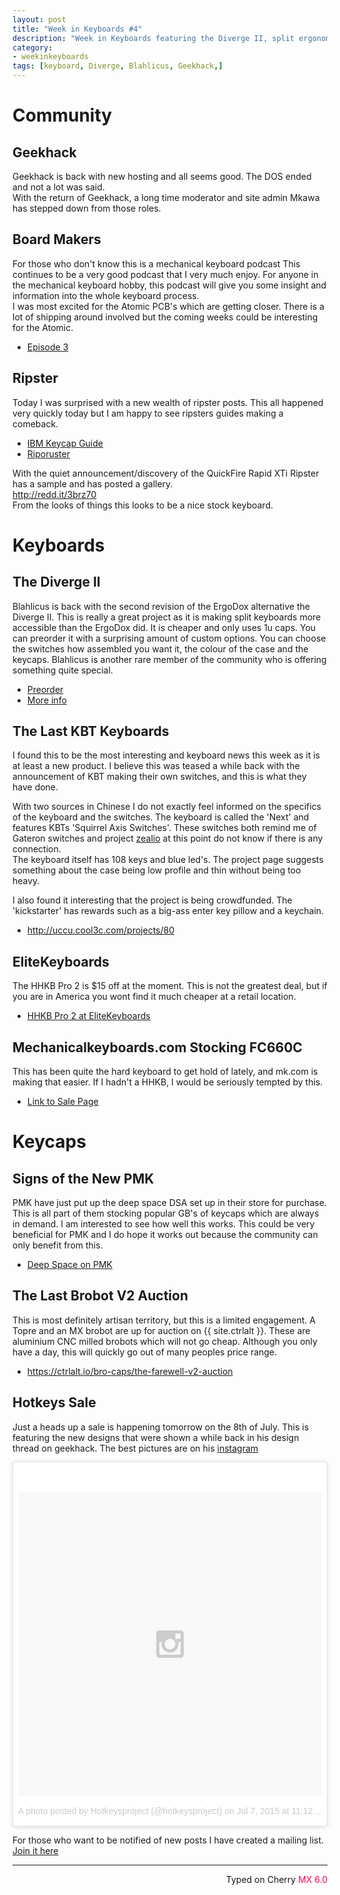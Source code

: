 ```yaml
---
layout: post
title: "Week in Keyboards #4"
description: "Week in Keyboards featuring the Diverge II, split ergonomic ergodox alternative keyboard."
category: 
- weekinkeyboards
tags: [keyboard, Diverge, Blahlicus, Geekhack,]
---
```

# Community
## Geekhack
Geekhack is back with new hosting and all seems good. The DOS ended and not a lot was said.  
With the return of Geekhack, a long time moderator and site admin Mkawa has stepped down from those roles.

## Board Makers
For those who don't know this is a mechanical keyboard podcast This continues to be a very good podcast that I very much enjoy. For anyone in the mechanical keyboard hobby, this podcast will give you some insight and information into the whole keyboard process.   
I was most excited for the Atomic PCB's which are getting closer. There is a lot of shipping around involved but the coming weeks could be interesting for the Atomic.

* [Episode 3](http://redd.it/3c7s49)

## Ripster
Today I was surprised with a new wealth of ripster posts. This all happened very quickly today but I am happy to see ripsters guides making a comeback.

* [IBM Keycap Guide](http://redd.it/3cfs5l)
* [Riporuster](http://redd.it/3cfodx)

With the quiet announcement/discovery of the QuickFire Rapid XTi Ripster has a sample and has posted a gallery.  
<http://redd.it/3brz70>  
From the looks of things this looks to be a nice stock keyboard.


# Keyboards

## The Diverge II
Blahlicus is back with the second revision of the ErgoDox alternative the Diverge II. This is really a great project as it is making split keyboards more accessible than the ErgoDox did. It is cheaper and only uses 1u caps. You can preorder it with a surprising amount of custom options. You can choose the switches how assembled you want it, the colour of the case and the keycaps. Blahlicus is another rare member of the community who is offering something quite special.

* [Preorder](http://uniquekeyboard.com/store/index.php?route=product/product&path=61&product_id=130)
* [More info](https://www.reddit.com/r/MechanicalKeyboards/comments/3brtyi/photosthe_ergodox_is_still_too_expensive_so_i/csovn6p)

## The Last KBT Keyboards
I found this to be the most interesting and keyboard news this week as it is at least a new product. I believe this was teased a while back with the announcement of KBT making their own switches, and this is what they have done. 

With two sources in Chinese I do not exactly feel informed on the specifics of the keyboard and the switches. The keyboard is called the 'Next' and features KBTs 'Squirrel Axis Switches'. These switches both remind me of Gateron switches and project [zealio](https://geekhack.org/index.php?topic=69590.0) at this point do not know if there is any connection.  
The keyboard itself has 108 keys and blue led's. The project page suggests something about the case being low profile and thin without being too heavy.  

I also found it interesting that the project is being crowdfunded. The 'kickstarter' has rewards such as a big-ass enter key pillow and a keychain.

* <http://uccu.cool3c.com/projects/80>

## EliteKeyboards
The HHKB Pro 2 is $15 off at the moment. This is not the greatest deal, but if you are in America you wont find it much cheaper at a retail location.

* [HHKB Pro 2 at EliteKeyboards](http://www.elitekeyboards.com/products.php?sub=pfu_keyboards,hhkbpro2)

## Mechanicalkeyboards.com Stocking FC660C
This has been quite the hard keyboard to get hold of lately, and mk.com is making that easier. If I hadn't a HHKB, I would be seriously tempted by this.

* [Link to Sale Page](https://mechanicalkeyboards.com/shop/index.php?l=product_detail&p=1323)
# Keycaps

## Signs of the New PMK
PMK have just put up the deep space DSA set up in their store for purchase. This is all part of them stocking popular GB's of keycaps which are always in demand. I am interested to see how well this works. This could be very beneficial for PMK and I do hope it works out because the community can only benefit from this.
 
* [Deep Space on PMK](http://keyshop.pimpmykeyboard.com/products/full-keysets/deep-space)

## The Last Brobot V2 Auction
This is most definitely artisan territory, but this is a limited engagement. A Topre and an MX brobot are up for auction on {{ site.ctrlalt }}. These are aluminium CNC milled brobots which will not go cheap. Although you only have a day, this will quickly go out of many peoples price range.

* <https://ctrlalt.io/bro-caps/the-farewell-v2-auction>

## Hotkeys Sale
Just a heads up a sale is happening tomorrow on the 8th of July. This is featuring the new designs that were shown a while back in his design thread on geekhack. The best pictures are on his [instagram](https://instagram.com/hotkeysproject/) 

<blockquote class="instagram-media" data-instgrm-version="4" style=" background:#FFF; border:0; border-radius:3px; box-shadow:0 0 1px 0 rgba(0,0,0,0.5),0 1px 10px 0 rgba(0,0,0,0.15); margin: 1px; max-width:658px; padding:0; width:99.375%; width:-webkit-calc(100% - 2px); width:calc(100% - 2px);"><div style="padding:8px;"> <div style=" background:#F8F8F8; line-height:0; margin-top:40px; padding:50% 0; text-align:center; width:100%;"> <div style=" background:url(data:image/png;base64,iVBORw0KGgoAAAANSUhEUgAAACwAAAAsCAMAAAApWqozAAAAGFBMVEUiIiI9PT0eHh4gIB4hIBkcHBwcHBwcHBydr+JQAAAACHRSTlMABA4YHyQsM5jtaMwAAADfSURBVDjL7ZVBEgMhCAQBAf//42xcNbpAqakcM0ftUmFAAIBE81IqBJdS3lS6zs3bIpB9WED3YYXFPmHRfT8sgyrCP1x8uEUxLMzNWElFOYCV6mHWWwMzdPEKHlhLw7NWJqkHc4uIZphavDzA2JPzUDsBZziNae2S6owH8xPmX8G7zzgKEOPUoYHvGz1TBCxMkd3kwNVbU0gKHkx+iZILf77IofhrY1nYFnB/lQPb79drWOyJVa/DAvg9B/rLB4cC+Nqgdz/TvBbBnr6GBReqn/nRmDgaQEej7WhonozjF+Y2I/fZou/qAAAAAElFTkSuQmCC); display:block; height:44px; margin:0 auto -44px; position:relative; top:-22px; width:44px;"></div></div><p style=" color:#c9c8cd; font-family:Arial,sans-serif; font-size:14px; line-height:17px; margin-bottom:0; margin-top:8px; overflow:hidden; padding:8px 0 7px; text-align:center; text-overflow:ellipsis; white-space:nowrap;"><a href="https://instagram.com/p/42DN1MgXIg/" style=" color:#c9c8cd; font-family:Arial,sans-serif; font-size:14px; font-style:normal; font-weight:normal; line-height:17px; text-decoration:none;" target="_top">A photo posted by Hotkeysproject (@hotkeysproject)</a> on <time style=" font-family:Arial,sans-serif; font-size:14px; line-height:17px;" datetime="2015-07-07T18:12:11+00:00">Jul 7, 2015 at 11:12am PDT</time></p></div></blockquote>

<script async defer src="//platform.instagram.com/en_US/embeds.js"></script>

For those who want to be notified of new posts I have created a mailing list. [Join it here](http://eepurl.com/bsc4wH)

 ------------------------------------------------
 <p style="text-align: right" title="Colemak">Typed on Cherry <font color="#FE0058">MX 6.0</font></p>
   
